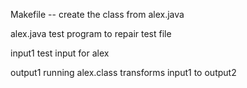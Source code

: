 

Makefile -- create the class from alex.java

alex.java    test program to repair test file

input1   test input for alex

output1   running alex.class transforms input1 to output2

